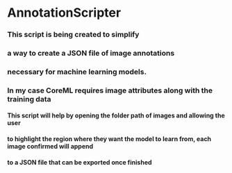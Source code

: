 # AnnotationScripter

### This script is being created to simplify
### a way to create a JSON file of image annotations
### necessary for machine learning models.
### In my case CoreML requires image attributes along with the training data

#### This script will help by opening the folder path of images and allowing the user
#### to highlight the region where they want the model to learn from, each image confirmed will append
#### to a JSON file that can be exported once finished